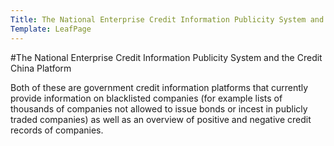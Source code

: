 ```yaml
---
Title: The National Enterprise Credit Information Publicity System and the Credit China Platform
Template: LeafPage
---
```

#The National Enterprise Credit Information Publicity System and the Credit China Platform

Both of these are government credit information platforms that currently provide information on blacklisted companies (for example lists of thousands of companies not allowed to issue bonds or incest in publicly traded companies) as well as an overview of positive and negative credit records of companies. 
